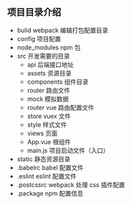 ## 项目目录介绍

- bulid webpack 编辑打包配置目录
- config 项目配置
- node_modules npm 包
- src 开发需要的目录
  - api 后端接口地址
  - assets 资源目录
  - components 组件目录
  - router 路由文件
  - mock 模拟数据
  - router vue 路由配置文件
  - store vuex 文件
  - style 样式文件
  - views 页面
  - App.vue 根组件
  - main.js 项目启动文件（入口）
- static 静态资源目录
- .babelrc babel 配置文件
- .eslint eslint 配置文件
- .postcssrc webpack 处理 css 插件配置
- .package npm 配置信息
